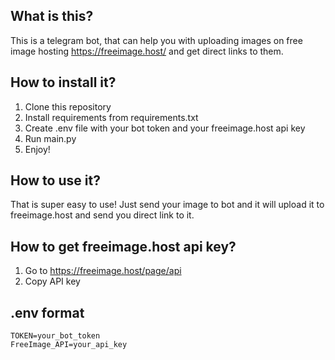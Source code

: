 ## What is this?
This is a telegram bot, that can help you with uploading images on free image hosting https://freeimage.host/ and get direct links to them.

## How to install it?
1. Clone this repository
2. Install requirements from requirements.txt
3. Create .env file with your bot token and your freeimage.host api key
4. Run main.py
5. Enjoy!

## How to use it?
That is super easy to use! Just send your image to bot and it will upload it to freeimage.host and send you direct link to it.

## How to get freeimage.host api key?
1. Go to https://freeimage.host/page/api
2. Copy API key

## .env format
```
TOKEN=your_bot_token
FreeImage_API=your_api_key
```
